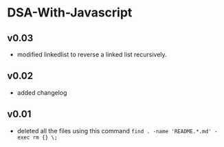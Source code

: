 # DSA-With-Javascript

## v0.03
 - >
    modified linkedlist to reverse a linked list recursively.

## v0.02
 - >
    added changelog

## v0.01
 - >
    deleted all the files using this command     `find . -name 'README.*.md' -exec rm {} \;`